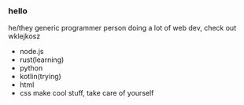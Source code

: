 ### hello
he/they
generic programmer person
doing a lot of web dev, check out wklejkosz
- node.js
- rust(learning)
- python
- kotlin(trying)
- html
- css
make cool stuff, take care of yourself
